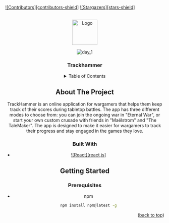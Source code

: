 <a name="readme-top"></a>

[![Contributors][contributors-shield]][contributors-url]
[![Stargazers][stars-shield]][stars-url]

<!-- PROJECT LOGO -->
<br />
<div align="center">
    <img src="https://user-images.githubusercontent.com/62343240/217802601-b3557c80-52d7-49f4-b859-4eaf26619e4a.png" alt="Logo" width="80" height="80">

![day_1](https://user-images.githubusercontent.com/62343240/217972414-7f39b564-6542-4462-b813-3093b7be044f.gif)

<h3 align="center">Trackhammer</h3>

<!-- TABLE OF CONTENTS -->
<details>
  <summary>Table of Contents</summary>
  <ol>
    <li>
      <a href="#about-the-project">About The Project</a>
      <ul>
        <li><a href="#built-with">Built With</a></li>
      </ul>
    </li>
    <li>
      <a href="#getting-started">Getting Started</a>
      <ul>
        <li><a href="#prerequisites">Prerequisites</a></li>
      </ul>
    </li>
  </ol>
</details>

<!-- ABOUT THE PROJECT -->

## About The Project

<p align="center">
    <p>
    TrackHammer is an online application for wargamers that helps them keep track of their scores during tabletop battles. The app has three different modes to choose from: you can join the ongoing war in "Eternal War", or start your own custom crusade with friends in "Maëlstrom" and "The TaleMaker". The app is designed to make it easier for wargamers to track their progress and stay engaged in the games they love.
    </p>
</p>

### Built With

- [![React][react.js]][react-url]


<!-- GETTING STARTED -->

## Getting Started

### Prerequisites

- npm
  ```sh
  npm install npm@latest -g
  ```

<p align="right">(<a href="#readme-top">back to top</a>)</p>

[contributors-url]: https://github.com/mrccniv/Trackhammer/graphs/contributors
[stars-url]: https://github.com/mrccniv/Trackhamme/stargazers
[react-url]: https://reactjs.org/
